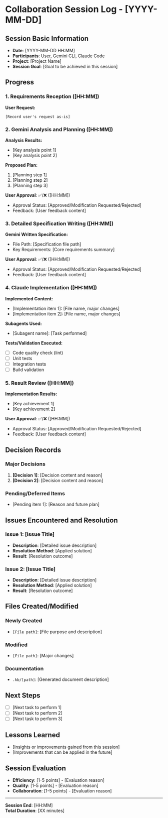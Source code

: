 # Collaboration Session Log - [YYYY-MM-DD]

## Session Basic Information
- **Date**: [YYYY-MM-DD HH:MM]
- **Participants**: User, Gemini CLI, Claude Code
- **Project**: [Project Name]
- **Session Goal**: [Goal to be achieved in this session]

## Progress

### 1. Requirements Reception ([HH:MM])
**User Request:**
```
[Record user's request as-is]
```

### 2. Gemini Analysis and Planning ([HH:MM])
**Analysis Results:**
- [Key analysis point 1]
- [Key analysis point 2]

**Proposed Plan:**
1. [Planning step 1]
2. [Planning step 2] 
3. [Planning step 3]

**User Approval**: ✅/❌ ([HH:MM])
- Approval Status: [Approved/Modification Requested/Rejected]
- Feedback: [User feedback content]

### 3. Detailed Specification Writing ([HH:MM])
**Gemini Written Specification:**
- File Path: [Specification file path]
- Key Requirements: [Core requirements summary]

**User Approval**: ✅/❌ ([HH:MM])
- Approval Status: [Approved/Modification Requested/Rejected]
- Feedback: [User feedback content]

### 4. Claude Implementation ([HH:MM])
**Implemented Content:**
- [Implementation item 1]: [File name, major changes]
- [Implementation item 2]: [File name, major changes]

**Subagents Used:**
- [Subagent name]: [Task performed]

**Tests/Validation Executed:**
- [ ] Code quality check (lint)
- [ ] Unit tests
- [ ] Integration tests
- [ ] Build validation

### 5. Result Review ([HH:MM])
**Implementation Results:**
- [Key achievement 1]
- [Key achievement 2]

**User Approval**: ✅/❌ ([HH:MM])
- Approval Status: [Approved/Modification Requested/Rejected]
- Feedback: [User feedback content]

## Decision Records

### Major Decisions
1. **[Decision 1]**: [Decision content and reason]
2. **[Decision 2]**: [Decision content and reason]

### Pending/Deferred Items
- [Pending item 1]: [Reason and future plan]

## Issues Encountered and Resolution

### Issue 1: [Issue Title]
- **Description**: [Detailed issue description]
- **Resolution Method**: [Applied solution]
- **Result**: [Resolution outcome]

### Issue 2: [Issue Title]
- **Description**: [Detailed issue description]
- **Resolution Method**: [Applied solution]
- **Result**: [Resolution outcome]

## Files Created/Modified

### Newly Created
- `[File path]`: [File purpose and description]

### Modified
- `[File path]`: [Major changes]

### Documentation
- `.kb/[path]`: [Generated document description]

## Next Steps
- [ ] [Next task to perform 1]
- [ ] [Next task to perform 2]
- [ ] [Next task to perform 3]

## Lessons Learned
- [Insights or improvements gained from this session]
- [Improvements that can be applied in the future]

## Session Evaluation
- **Efficiency**: [1-5 points] - [Evaluation reason]
- **Quality**: [1-5 points] - [Evaluation reason]  
- **Collaboration**: [1-5 points] - [Evaluation reason]

---
**Session End**: [HH:MM]  
**Total Duration**: [XX minutes]